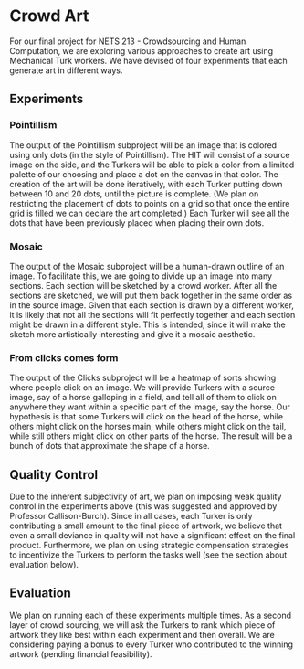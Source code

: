 # Crowd Art

For our final project for NETS 213 - Crowdsourcing and Human Computation, we are exploring various approaches to create art using Mechanical Turk workers. We have devised of four experiments that each generate art in different ways.

## Experiments

### Pointillism

The output of the Pointillism subproject will be an image that is colored using only dots (in the style of Pointillism). The HIT will consist of a source image on the side, and the Turkers will be able to pick a color from a limited palette of our choosing and place a dot on the canvas in that color. The creation of the art will be done iteratively, with each Turker putting down between 10 and 20 dots, until the picture is complete. (We plan on restricting the placement of dots to points on a grid so that once the entire grid is filled we can declare the art completed.) Each Turker will see all the dots that have been previously placed when placing their own dots.

### Mosaic

The output of the Mosaic subproject will be a human-drawn outline of an image. To facilitate this, we are going to divide up an image into many sections. Each section will be sketched by a crowd worker. After all the sections are sketched, we will put them back together in the same order as in the source image. Given that each section is drawn by a different worker, it is likely that not all the sections will fit perfectly together and each section might be drawn in a different style. This is intended, since it will make the sketch more artistically interesting and give it a mosaic aesthetic.

### From clicks comes form

The output of the Clicks subproject will be a heatmap of sorts showing where people click on an image. We will provide Turkers with a source image, say of a horse galloping in a field, and tell all of them to click on anywhere they want within a specific part of the image, say the horse. Our hypothesis is that some Turkers will click on the head of the horse, while others might click on the horses main, while others might click on the tail, while still others might click on other parts of the horse. The result will be a bunch of dots that approximate the shape of a horse.

## Quality Control

Due to the inherent subjectivity of art, we plan on imposing weak quality control in the experiments above (this was suggested and approved by Professor Callison-Burch). Since in all cases, each Turker is only contributing a small amount to the final piece of artwork, we believe that even a small deviance in quality will not have a significant effect on the final product. Furthermore, we plan on using strategic compensation strategies to incentivize the Turkers to perform the tasks well (see the section about evaluation below).

## Evaluation

We plan on running each of these experiments multiple times. As a second layer of crowd sourcing, we will ask the Turkers to rank which piece of artwork they like best within each experiment and then overall. We are considering paying a bonus to every Turker who contributed to the winning artwork (pending financial feasibility).
